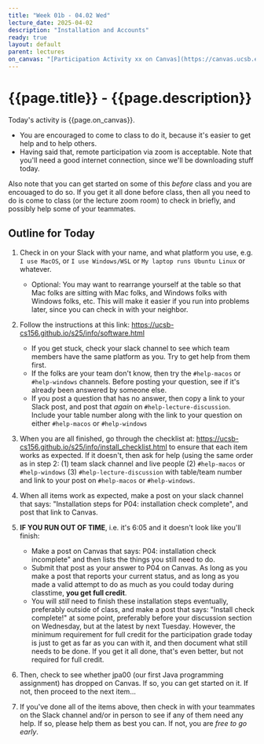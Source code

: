 ```yaml
---
title: "Week 01b - 04.02 Wed"
lecture_date: 2025-04-02
description: "Installation and Accounts"
ready: true
layout: default
parent: lectures
on_canvas: "[Participation Activity xx on Canvas](https://canvas.ucsb.edu/tbd)"
---
```


# {{page.title}} - {{page.description}}

Today's activity is {{page.on_canvas}}.

* You are encouraged to come to class to do it, because it's easier to get help and to help others.
* Having said that, remote participation via zoom is acceptable.  Note that you'll need a good internet connection, since we'll be downloading stuff today.

Also note that you can get started on some of this *before* class and you are encouaged to do so.  If you get it all done before class, then all you need to do is come to class (or the lecture zoom room) to check in briefly, and possibly help some of your teammates.

## Outline for Today

1. Check in on your Slack with your name, and what platform you use, e.g. `I use MacOS`, or `I use Windows/WSL` or `My laptop runs Ubuntu Linux` or whatever.
   * Optional: You may want to rearrange yourself at the table so that Mac folks are sitting with Mac folks, and Windows folks with Windows folks, etc.  This will make it easier if you run into problems later, since you can check in with your neighbor.
2. Follow the instructions at this link: <https://ucsb-cs156.github.io/s25/info/software.html>
   * If you get stuck, check your slack channel to see which team members have the same platform as you.  Try to get help from them first.
   * If the folks are your team don't know, then try the `#help-macos` or `#help-windows` channels. Before posting your question, see if it's already been answered by someone else.
   * If you post a question that has no answer, then copy a link to your Slack post, and post that *again* on `#help-lecture-discussion`.  Include your table number along with the link to your question on either `#help-macos` or `#help-windows`
3. When you are all finished, go through the checklist at:  <https://ucsb-cs156.github.io/s25/info/install_checklist.html> to ensure that each item works as expected.  If it doesn't, then ask for help (using the same order as in step 2: (1) team slack channel and live people (2) `#help-macos` or `#help-windows` (3) `#help-lecture-discussion` with table/team number and link to your post on `#help-macos` or `#help-windows`.

4. When all items work as expected, make a post on your slack channel that says: "Installation steps for P04: installation check complete", and post that link to Canvas.
5. **IF YOU RUN OUT OF TIME**, i.e. it's 6:05 and it doesn't look like you'll finish:
   * Make a post on Canvas that says: P04: installation check incomplete" and then lists the things you still need to do.
   * Submit that post as your answer to P04 on Canvas.  As long as you make a post that reports your current status, and as long as you made a valid attempt to do as much as you could today during classtime, **you get full credit**.
   * You will *still* need to finish these installation steps eventually, preferably outside of class, and make a post that says: "Install check complete!" at some point, preferably before your discussion section on Wednesday, but at the latest by next Tuesday.  However, the minimum requirement for full credit for the participation grade today is just to get as far as you can with it, and then document what still needs to be done.  If you get it all done, that's even better, but not required for full credit.
6. Then, check to see whether jpa00 (our first Java programming assignment) has dropped on Canvas.  If so, you can get started on it. If not, then proceed to the next item...
7. If you've done all of the items above, then check in with your teammates on the Slack channel and/or in person to see if any of them need any help.  If so, please help them as best you can. If not, you are *free to go early*.


